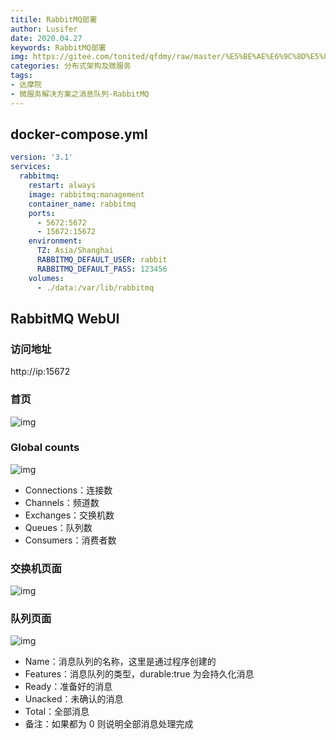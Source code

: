 ```yaml
---
titile: RabbitMQ部署
author: Lusifer
date: 2020.04.27
keywords: RabbitMQ部署
img: https://gitee.com/tonited/qfdmy/raw/master/%E5%BE%AE%E6%9C%8D%E5%8A%A1%E8%A7%A3%E5%86%B3%E6%96%B9%E6%A1%88%E4%B9%8B%E6%B6%88%E6%81%AF%E9%98%9F%E5%88%97-RabbitMQ/assert/4.RabbitMQ%E9%83%A8%E7%BD%B2/FsTit3gkO17GoekvBVz2uGsJPN6h@.webp
categories: 分布式架构及微服务
tags: 
- 达摩院
- 微服务解决方案之消息队列-RabbitMQ
---
```


## docker-compose.yml

```yaml
version: '3.1'
services:
  rabbitmq:
    restart: always
    image: rabbitmq:management
    container_name: rabbitmq
    ports:
      - 5672:5672
      - 15672:15672
    environment:
      TZ: Asia/Shanghai
      RABBITMQ_DEFAULT_USER: rabbit
      RABBITMQ_DEFAULT_PASS: 123456
    volumes:
      - ./data:/var/lib/rabbitmq
```

## RabbitMQ WebUI

### 访问地址

http://ip:15672

### 首页

![img](https://gitee.com/tonited/qfdmy/raw/master/%E5%BE%AE%E6%9C%8D%E5%8A%A1%E8%A7%A3%E5%86%B3%E6%96%B9%E6%A1%88%E4%B9%8B%E6%B6%88%E6%81%AF%E9%98%9F%E5%88%97-RabbitMQ/assert/4.RabbitMQ部署/FsTit3gkO17GoekvBVz2uGsJPN6h@.webp)

### Global counts

![img](https://gitee.com/tonited/qfdmy/raw/master/%E5%BE%AE%E6%9C%8D%E5%8A%A1%E8%A7%A3%E5%86%B3%E6%96%B9%E6%A1%88%E4%B9%8B%E6%B6%88%E6%81%AF%E9%98%9F%E5%88%97-RabbitMQ/assert/4.RabbitMQ部署/For2zYpy6D6Sp0T5uuMXw9voPrk1@.webp)

- Connections：连接数
- Channels：频道数
- Exchanges：交换机数
- Queues：队列数
- Consumers：消费者数

### 交换机页面

![img](https://gitee.com/tonited/qfdmy/raw/master/%E5%BE%AE%E6%9C%8D%E5%8A%A1%E8%A7%A3%E5%86%B3%E6%96%B9%E6%A1%88%E4%B9%8B%E6%B6%88%E6%81%AF%E9%98%9F%E5%88%97-RabbitMQ/assert/4.RabbitMQ部署/Fiul-X4nzz7-kU_3BLGLq38VVmgC@.webp)

### 队列页面

![img](https://gitee.com/tonited/qfdmy/raw/master/%E5%BE%AE%E6%9C%8D%E5%8A%A1%E8%A7%A3%E5%86%B3%E6%96%B9%E6%A1%88%E4%B9%8B%E6%B6%88%E6%81%AF%E9%98%9F%E5%88%97-RabbitMQ/assert/4.RabbitMQ部署/Fo5dfKgy_HVVC7TcJ94Dr2IGYt2H@.webp)

- Name：消息队列的名称，这里是通过程序创建的
- Features：消息队列的类型，durable:true 为会持久化消息
- Ready：准备好的消息
- Unacked：未确认的消息
- Total：全部消息
- 备注：如果都为 0 则说明全部消息处理完成